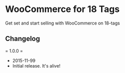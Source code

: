 WooCommerce for 18 Tags
====================================================

Get set and start selling with WooCommerce on 18-tags

## Changelog

= 1.0.0 =
* 2015-11-99
* Initial release. It's alive!